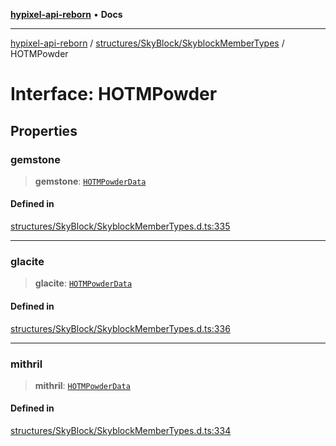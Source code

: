 [**hypixel-api-reborn**](../../../../README.md) • **Docs**

***

[hypixel-api-reborn](../../../../modules.md) / [structures/SkyBlock/SkyblockMemberTypes](../README.md) / HOTMPowder

# Interface: HOTMPowder

## Properties

### gemstone

> **gemstone**: [`HOTMPowderData`](HOTMPowderData.md)

#### Defined in

[structures/SkyBlock/SkyblockMemberTypes.d.ts:335](https://github.com/Kathund/REBORN-docs-TEST/blob/226e7f6a62bb6bca87ef0828ac84e9098d59f860/src/structures/SkyBlock/SkyblockMemberTypes.d.ts#L335)

***

### glacite

> **glacite**: [`HOTMPowderData`](HOTMPowderData.md)

#### Defined in

[structures/SkyBlock/SkyblockMemberTypes.d.ts:336](https://github.com/Kathund/REBORN-docs-TEST/blob/226e7f6a62bb6bca87ef0828ac84e9098d59f860/src/structures/SkyBlock/SkyblockMemberTypes.d.ts#L336)

***

### mithril

> **mithril**: [`HOTMPowderData`](HOTMPowderData.md)

#### Defined in

[structures/SkyBlock/SkyblockMemberTypes.d.ts:334](https://github.com/Kathund/REBORN-docs-TEST/blob/226e7f6a62bb6bca87ef0828ac84e9098d59f860/src/structures/SkyBlock/SkyblockMemberTypes.d.ts#L334)
